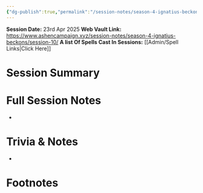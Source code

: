 ```yaml
---
{"dg-publish":true,"permalink":"/session-notes/season-4-ignatius-beckons/session-37/","updated":"2025-04-25T08:33:37.761+01:00"}
---
```


**Session Date:** 23rd Apr 2025 
**Web Vault Link:** https://www.ashencampaign.xyz/session-notes/season-4-ignatius-beckons/session-10/
**A list Of Spells Cast In Sessions:** [[Admin/Spell Links\|Click Here]]

# Session Summary 


# Full Session Notes
- 









# Trivia & Notes
- 

# Footnotes

